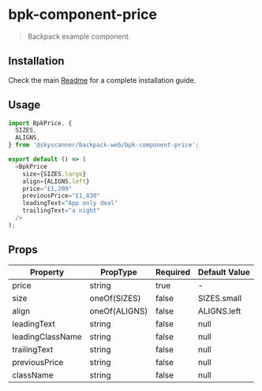 # bpk-component-price

> Backpack example component.

## Installation

Check the main [Readme](https://github.com/skyscanner/backpack#usage) for a complete installation guide.

## Usage

```js
import BpkPrice, {
  SIZES,
  ALIGNS,
} from '@skyscanner/backpack-web/bpk-component-price';

export default () => (
  <BpkPrice
    size={SIZES.large}
    align={ALIGNS.left}
    price="£1,209"
    previousPrice="£1,830"
    leadingText="App only deal"
    trailingText="a night"
  />
);
```

## Props

| Property      | PropType      | Required | Default Value |
| ------------- | ------------- | -------- | ------------- |
| price         | string        | true     | -             |
| size          | oneOf(SIZES)  | false    | SIZES.small   |
| align         | oneOf(ALIGNS) | false    | ALIGNS.left   |
| leadingText   | string        | false    | null          |
| leadingClassName   | string        | false    | null          |
| trailingText  | string        | false    | null          |
| previousPrice | string        | false    | null          |
| className     | string        | false    | null          |
